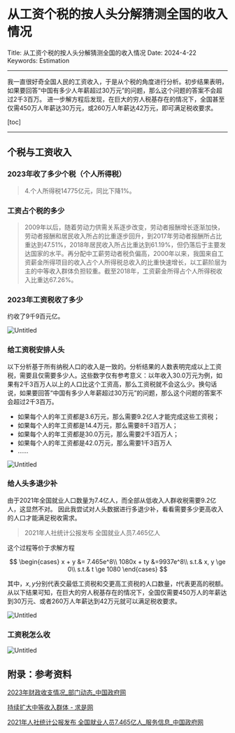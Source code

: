 # 从工资个税的按人头分解猜测全国的收入情况

Title: 从工资个税的按人头分解猜测全国的收入情况
Date: 2024-4-22
Keywords: Estimation

---

我一直很好奇全国人民的工资收入，于是从个税的角度进行分析。初步结果表明，如果要回答“中国有多少人年薪超过30万元”的问题，那么这个问题的答案不会超过2千3百万。
进一步解方程后发现，在巨大的穷人税基存在的情况下，全国甚至仅需450万人年薪达30万元，或260万人年薪达42万元，即可满足税收要求。

[toc]

---

## 个税与工资收入

### 2023年收了多少个税（个人所得税）

> 4.个人所得税14775亿元，同比下降1%。
>

### 工资占个税的多少

> 2009年以后，随着劳动力供需关系逐步改变，劳动者报酬增长逐渐加快，劳动者报酬和居民收入所占的比重逐步回升，到2017年劳动者报酬所占比重达到47.51%，2018年居民收入所占比重达到61.19%，但仍落后于主要发达国家的水平。再分配中工薪劳动者税负偏高，2000年以来，我国来自工资薪金所得项目的收入占个人所得税总收入的比重快速增长，以工薪阶层为主的中等收入群体负担较重。截至2018年，工资薪金所得占个人所得税收入比重达67.26%。
>

### 2023年工资税收了多少

约收了9千9百元亿。

![Untitled](%E4%BB%8E%E5%B7%A5%E8%B5%84%E4%B8%AA%E7%A8%8E%E7%9A%84%E6%8C%89%E4%BA%BA%E5%A4%B4%E5%88%86%E8%A7%A3%E7%8C%9C%E6%B5%8B%E5%85%A8%E5%9B%BD%E7%9A%84%E6%94%B6%E5%85%A5%E6%83%85%E5%86%B5%204da79abf2f93423fbc12a470b06fccca/Untitled.png)

### 给工资税安排人头

以下分析基于所有纳税人口的收入是一致的。分析结果的人数表明完成以上工资税，需要且仅需要多少人。这些数字仅有参考意义：以年收入30.0万元为例，如果有2千3百万人以上的人口比这个工资高，那么工资税就不会这么少。换句话说，如果要回答“中国有多少人年薪超过30万元”的问题，那么这个问题的答案不会超过2千3百万。

- 如果每个人的年工资都是3.6万元，那么需要9.2亿人才能完成这些工资税；
- 如果每个人的年工资都是14.4万元，那么需要8千3百万人；
- 如果每个人的年工资都是30.0万元，那么需要2千3百万人；
- 如果每个人的年工资都是42.0万元，那么需要1千3百万人
- ……

![Untitled](%E4%BB%8E%E5%B7%A5%E8%B5%84%E4%B8%AA%E7%A8%8E%E7%9A%84%E6%8C%89%E4%BA%BA%E5%A4%B4%E5%88%86%E8%A7%A3%E7%8C%9C%E6%B5%8B%E5%85%A8%E5%9B%BD%E7%9A%84%E6%94%B6%E5%85%A5%E6%83%85%E5%86%B5%204da79abf2f93423fbc12a470b06fccca/Untitled%201.png)

### 给人头多退少补

由于2021年全国就业人口数量为7.4亿人，而全部从低收入人群收税需要9.2亿人，这显然不对。
因此我尝试对人头数据进行多退少补，看看需要多少更高收入的人口才能满足税收需求。

> 2021年人社统计公报发布 全国就业人员7.465亿人

这个过程等价于求解方程

$$
\begin{cases}
x + y &= 7.465e^8\\
1080x + ty &=9937e^8\\
s.t.& x, y \ge 0\\
s.t.& t \ge 1080
\end{cases}
$$

其中，$x, y$分别代表交最低工资税和交更高工资税的人口数量，$t$代表更高的税额。从以下结果可知，在巨大的穷人税基存在的情况下，全国仅需要450万人的年薪达到30万元、或者260万人年薪达到42万元就可以满足税收要求。

![Untitled](%E4%BB%8E%E5%B7%A5%E8%B5%84%E4%B8%AA%E7%A8%8E%E7%9A%84%E6%8C%89%E4%BA%BA%E5%A4%B4%E5%88%86%E8%A7%A3%E7%8C%9C%E6%B5%8B%E5%85%A8%E5%9B%BD%E7%9A%84%E6%94%B6%E5%85%A5%E6%83%85%E5%86%B5%204da79abf2f93423fbc12a470b06fccca/Untitled%202.png)

### 工资税怎么收

![Untitled](%E4%BB%8E%E5%B7%A5%E8%B5%84%E4%B8%AA%E7%A8%8E%E7%9A%84%E6%8C%89%E4%BA%BA%E5%A4%B4%E5%88%86%E8%A7%A3%E7%8C%9C%E6%B5%8B%E5%85%A8%E5%9B%BD%E7%9A%84%E6%94%B6%E5%85%A5%E6%83%85%E5%86%B5%204da79abf2f93423fbc12a470b06fccca/Untitled%203.png)

## 附录：参考资料

[2023年财政收支情况_部门动态_中国政府网](https://www.gov.cn/lianbo/bumen/202402/content_6929621.htm)

[持续扩大中等收入群体 - 求是网](http://www.qstheory.cn/qshyjx/2022-04/12/c_1128552047.htm)

[2021年人社统计公报发布 全国就业人员7.465亿人_服务信息_中国政府网](https://www.gov.cn/fuwu/2022-06/08/content_5694537.htm)
